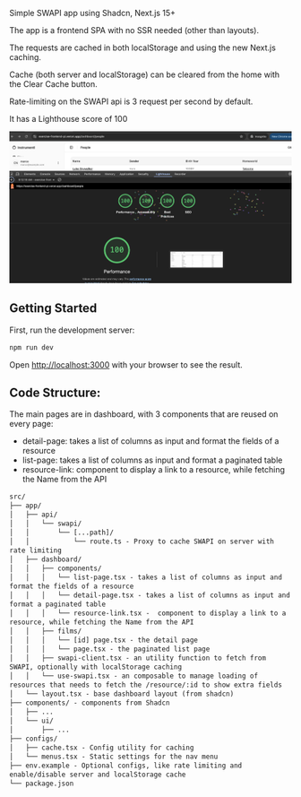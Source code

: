 Simple SWAPI app using Shadcn, Next.js 15+

The app is a frontend SPA with no SSR needed (other than layouts).

The requests are cached in both localStorage and using the new Next.js caching.

Cache (both server and localStorage) can be cleared from the home with the Clear Cache button.

Rate-limiting on the SWAPI api is 3 request per second by default.

It has a Lighthouse score of 100

![Lighthouse Score](public/lighthouse.png)

## Getting Started

First, run the development server:

```bash
npm run dev

```

Open [http://localhost:3000](http://localhost:3000) with your browser to see the result.

## Code Structure:

The main pages are in dashboard, with 3 components that are reused on every page:

- detail-page: takes a list of columns as input and format the fields of a resource
- list-page: takes a list of columns as input and format a paginated table
- resource-link: component to display a link to a resource, while fetching the Name from the API

```
src/
├── app/
│   ├── api/
│   │   └── swapi/
│   │       └── [...path]/
│   │           └── route.ts - Proxy to cache SWAPI on server with rate limiting
│   ├── dashboard/
│   │   ├── components/
│   │   │   └── list-page.tsx - takes a list of columns as input and format the fields of a resource
│   │   │   └── detail-page.tsx - takes a list of columns as input and format a paginated table
│   │   │   └── resource-link.tsx -  component to display a link to a resource, while fetching the Name from the API
│   │   ├── films/
│   │   │   └── [id] page.tsx - the detail page
│   │   │   └── page.tsx - the paginated list page
│   │   ├── swapi-client.tsx - an utility function to fetch from SWAPI, optionally with localStorage caching
│   │   └── use-swapi.tsx - an composable to manage loading of resources that needs to fetch the /resource/:id to show extra fields
│   └── layout.tsx - base dashboard layout (from shadcn)
├── components/ - components from Shadcn
│   ├── ...
│   └── ui/
│       ├── ...
├── configs/
│   ├── cache.tsx - Config utility for caching
│   └── menus.tsx - Static settings for the nav menu
├── env.example - Optional configs, like rate limiting and enable/disable server and localStorage cache
└── package.json
```
